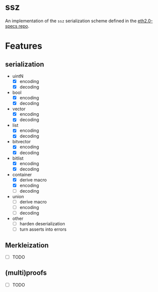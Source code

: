 # ssz

An implementation of the `ssz` serialization scheme defined in the [eth2.0-specs repo](https://github.com/ethereum/eth2.0-specs).

# Features

## serialization

- uintN
  - [x] encoding
  - [x] decoding
- bool
  - [x] encoding
  - [x] decoding
- vector
  - [x] encoding
  - [x] decoding
- list
  - [x] encoding
  - [x] decoding
- bitvector
  - [x] encoding
  - [x] decoding
- bitlist
  - [x] encoding
  - [x] decoding
- container
  - [x] derive macro
  - [x] encoding
  - [ ] decoding
- union
  - [ ] derive macro
  - [ ] encoding
  - [ ] decoding

- other
  - [ ] harden deserialization
  - [ ] turn asserts into errors

## Merkleization

- [ ] TODO

## (multi)proofs

- [ ] TODO
